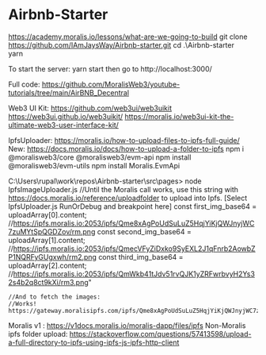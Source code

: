 # Airbnb-Starter
https://academy.moralis.io/lessons/what-are-we-going-to-build
git clone https://github.com/IAmJaysWay/Airbnb-starter.git
cd .\Airbnb-starter\
yarn

To start the server: yarn start  then go to http://localhost:3000/

Full code: https://github.com/MoralisWeb3/youtube-tutorials/tree/main/AirBNB_Decentral

Web3 UI Kit:
https://github.com/web3ui/web3uikit
https://web3ui.github.io/web3uikit/
https://moralis.io/web3ui-kit-the-ultimate-web3-user-interface-kit/


IpfsUploader:
https://moralis.io/how-to-upload-files-to-ipfs-full-guide/
New: https://docs.moralis.io/docs/how-to-upload-a-folder-to-ipfs
npm i @moralisweb3/core @moralisweb3/evm-api
npm install @moralisweb3/evm-utils
npm install Moralis.EvmApi  


C:\Users\rupal\work\repos\Airbnb-starter\src\pages> node IpfsImageUploader.js
//Until the Moralis call works, use this string with https://docs.moralis.io/reference/uploadfolder to upload into Ipfs. [Select IpfsUploader.js RunOrDebug and breakpoint here]
    const first_img_base64 = uploadArray[0].content; //https://ipfs.moralis.io:2053/ipfs/Qme8xAgPoUdSuLuZ5HqjYiKjQWJnyjWC7zuMYtSpQGDZov/rm.png
    const second_img_base64 = uploadArray[1].content; //https://ipfs.moralis.io:2053/ipfs/QmecVFyZiDxko9SyEXL2J1qFnrb2AowbZP1NQRFyGUgxwh/rm2.png
    const third_img_base64 = uploadArray[2].content; //https://ipfs.moralis.io:2053/ipfs/QmWkb41tJdv51rvQJK1yZRFwrbvyH2Ys32s4b2q8ct9kXi/rm3.png"
  
    //And to fetch the images:
    //Works! https://gateway.moralisipfs.com/ipfs/Qme8xAgPoUdSuLuZ5HqjYiKjQWJnyjWC7zuMYtSpQGDZov/rm.png

Moralis v1 : https://v1docs.moralis.io/moralis-dapp/files/ipfs
Non-Moralis ipfs folder upload: https://stackoverflow.com/questions/57413598/upload-a-full-directory-to-ipfs-using-ipfs-js-ipfs-http-client